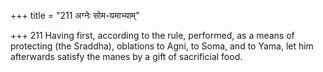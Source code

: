 +++
title = "211 अग्नेः सोम-यमाभ्याम्"

+++
211	Having first, according to the rule, performed, as a means of protecting (the Sraddha), oblations to Agni, to Soma, and to Yama, let him afterwards satisfy the manes by a gift of sacrificial food.